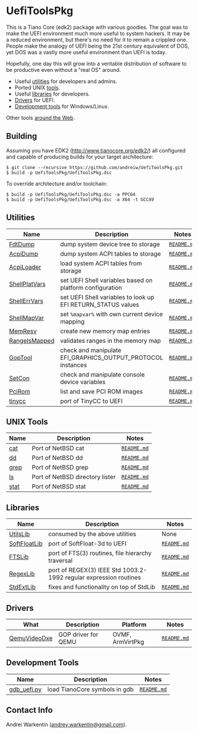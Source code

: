 UefiToolsPkg
============

This is a Tiano Core (edk2) package with various goodies. The
goal was to make the UEFI environment much more useful
to system hackers. It may be a reduced environment, but
there's no need for it to remain a crippled one. People
make the analogy of UEFI being the 21st century equivalent
of DOS, yet DOS was a vastly more useful environment than
UEFI is today.

Hopefully, one day this will grow into a veritable
distribution of software to be productive even
without a "real OS" around.

* Useful [utilities](#utilities) for developers and admins.
* Ported UNIX [tools](#unix-tools).
* Useful [libraries](#libraries) for developers.
* [Drivers](#drivers) for UEFI.
* [Development tools](#development-tools) for Windows/Linux.

Other tools [around the Web](OTHER.md).

Building
--------

Assuming you have EDK2 (http://www.tianocore.org/edk2/)
all configured and capable of producing builds for your
target architecture:

    $ git clone --recursive https://github.com/andreiw/UefiToolsPkg.git
    $ build -p UefiToolsPkg/UefiToolsPkg.dsc

To override architecture and/or toolchain:

    $ build -p UefiToolsPkg/UefiToolsPkg.dsc -a PPC64
    $ build -p UefiToolsPkg/UefiToolsPkg.dsc -a X64 -t GCC49

Utilities
---------

Name | Description | Notes
---|---|---
[FdtDump](Applications/FdtDump) | dump system device tree to storage | [`README.md`](Applications/FdtDump/README.md)
[AcpiDump](Applications/AcpiDump) | dump system ACPI tables to storage | [`README.md`](Applications/AcpiDump/README.md)
[AcpiLoader](Applications/AcpiLoader) | load system ACPI tables from storage | [`README.md`](Applications/AcpiLoader/README.md)
[ShellPlatVars](Applications/ShellPlatVars) | set UEFI Shell variables based on platform configuration | [`README.md`](Applications/ShellPlatVars/README.md)
[ShellErrVars](Applications/ShellErrVars) | set UEFI Shell variables to look up EFI RETURN_STATUS values | [`README.md`](Applications/ShellErrVars/README.md)
[ShellMapVar](Applications/ShellMapVar) | set `%mapvar%` with own current device mapping | [`README.md`](Applications/ShellMapVar/README.md)
[MemResv](Applications/MemResv) | create new memory map entries | [`README.md`](Applications/MemResv/README.md)
[RangeIsMapped](Applications/RangeIsMapped) | validates ranges in the memory map | [`README.md`](Applications/RangeIsMapped/README.md)
[GopTool](Applications/GopTool) | check and manipulate EFI_GRAPHICS_OUTPUT_PROTOCOL instances | [`README.md`](Applications/GopTool/README.md)
[SetCon](Applications/SetCon) | check and manipulate console device variables | [`README.md`](Applications/SetCon/README.md)
[PciRom](Applications/PciRom) | list and save PCI ROM images | [`README.md`](Applications/RomPci/README.md)
[tinycc](https://github.com/andreiw/tinycc) | port of TinyCC to UEFI | [`README.md`](https://github.com/andreiw/tinycc/blob/mob/README.md#tcc-in-uefi)

UNIX Tools
----------

Name | Description | Notes
---|---|---
[cat](Applications/cat) | Port of NetBSD cat | [`README.md`](Applications/cat/README.md)
[dd](Applications/dd) | Port of NetBSD dd | [`README.md`](Applications/dd/README.md)
[grep](Applications/grep) | Port of NetBSD grep | [`README.md`](Applications/grep/README.md)
[ls](Applications/ls) | Port of NetBSD directory lister | [`README.md`](Applications/ls/README.md)
[stat](Applications/stat) | Port of NetBSD stat | [`README.md`](Applications/stat/README.md)

Libraries
---------

Name | Description | Notes
---|---|---
[UtilsLib](Library/UtilsLib) | consumed by the above utilities | None
[SoftFloatLib](Library/SoftFloatLib) | port of SoftFloat-3d to UEFI | [`README.md`](Library/SoftFloatLib/README.md)
[FTSLib](Library/FTSLib) | port of FTS(3) routines, file hierarchy traversal | [`README.md`](Library/FTSLib/README.md)
[RegexLib](Library/RegexLib) | port of REGEX(3) IEEE Std 1003.2-1992 regular expression routines | [`README.md`](Library/RegexLib/README.md)
[StdExtLib](Library/StdExtLib) | fixes and functionality on top of StdLib |  [`README.md`](Library/StdExtLib/README.md)

Drivers
-------

What | Description | Platform | Notes
--- | --- | --- | ---
[QemuVideoDxe](Drivers/QemuVideoDxe) | GOP driver for QEMU | OVMF, ArmVirtPkg | [`README.md`](Drivers/QemuVideoDxe/README.md)

Development Tools
-----------------

Name | Description | Notes
---|---|---
[gdb_uefi.py](Scripts/GdbUefi) | load TianoCore symbols in gdb | [`README.md`](Scripts/GdbUefi/README.md)

Contact Info
------------

Andrei Warkentin (andrey.warkentin@gmail.com).

